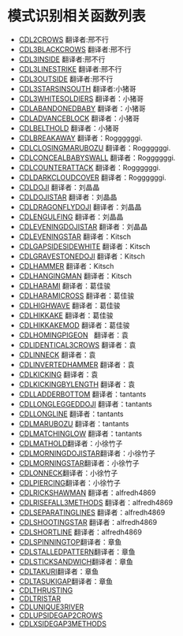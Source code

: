 # 模式识别相关函数列表

* [CDL2CROWS](CDL2CROWS.md) 翻译者:邢不行
* [CDL3BLACKCROWS](CDL3BLACKCROWS.md) 翻译者:邢不行
* [CDL3INSIDE](CDL3INSIDE.md) 翻译者:邢不行
* [CDL3LINESTRIKE](CDL3LINESTRIKE.md) 翻译者:邢不行
* [CDL3OUTSIDE](CDL3OUTSIDE.md) 翻译者:邢不行
* [CDL3STARSINSOUTH](CDL3STARSINSOUTH.md) 翻译者:小猪哥 
* [CDL3WHITESOLDIERS](CDL3WHITESOLDIERS.md) 翻译者：小猪哥 
* [CDLABANDONEDBABY](CDLABANDONEDBABY.md) 翻译者：小猪哥 
* [CDLADVANCEBLOCK](CDLADVANCEBLOCK.md) 翻译者：小猪哥 
* [CDLBELTHOLD](CDLBELTHOLD.md) 翻译者：小猪哥 
* [CDLBREAKAWAY](CDLBREAKAWAY.md) 翻译者：Roggggggi. 
* [CDLCLOSINGMARUBOZU](CDLCLOSINGMARUBOZU.md) 翻译者：Roggggggi. 
* [CDLCONCEALBABYSWALL](CDLCONCEALBABYSWALL.md) 翻译者：Roggggggi. 
* [CDLCOUNTERATTACK](CDLCOUNTERATTACK.md) 翻译者：Roggggggi. 
* [CDLDARKCLOUDCOVER](CDLDARKCLOUDCOVER.md) 翻译者：Roggggggi. 
* [CDLDOJI](CDLDOJI.md) 翻译者：刘晶晶 
* [CDLDOJISTAR](CDLDOJISTAR.md) 翻译者：刘晶晶 
* [CDLDRAGONFLYDOJI](CDLDRAGONFLYDOJI.md) 翻译者：刘晶晶 
* [CDLENGULFING](CDLENGULFING.md) 翻译者：刘晶晶 
* [CDLEVENINGDOJISTAR](CDLEVENINGDOJISTAR.md) 翻译者：刘晶晶 
* [CDLEVENINGSTAR](CDLEVENINGSTAR.md) 翻译者：Kitsch
* [CDLGAPSIDESIDEWHITE](CDLGAPSIDESIDEWHITE.md) 翻译者：Kitsch
* [CDLGRAVESTONEDOJI](CDLGRAVESTONEDOJI.md) 翻译者：Kitsch
* [CDLHAMMER](CDLHAMMER.md) 翻译者：Kitsch
* [CDLHANGINGMAN](CDLHANGINGMAN.md) 翻译者：Kitsch
* [CDLHARAMI](CDLHARAMI.md) 翻译者：葛佳骏
* [CDLHARAMICROSS](CDLHARAMICROSS.md) 翻译者：葛佳骏
* [CDLHIGHWAVE](CDLHIGHWAVE.md) 翻译者：葛佳骏
* [CDLHIKKAKE](CDLHIKKAKE.md) 翻译者：葛佳骏
* [CDLHIKKAKEMOD](CDLHIKKAKEMOD.md) 翻译者：葛佳骏
* [CDLHOMINGPIGEON](CDLHOMINGPIGEON.md)   翻译者：袁
* [CDLIDENTICAL3CROWS](CDLIDENTICAL3CROWS.md) 翻译者：袁
* [CDLINNECK](CDLINNECK.md) 翻译者：袁
* [CDLINVERTEDHAMMER](CDLINVERTEDHAMMER.md) 翻译者：袁
* [CDLKICKING](CDLKICKING.md) 翻译者：袁
* [CDLKICKINGBYLENGTH](CDLKICKINGBYLENGTH.md) 翻译者：袁
* [CDLLADDERBOTTOM](CDLLADDERBOTTOM.md) 翻译者：tantants
* [CDLLONGLEGGEDDOJI](CDLLONGLEGGEDDOJI.md) 翻译者：tantants
* [CDLLONGLINE](CDLLONGLINE.md) 翻译者：tantants
* [CDLMARUBOZU](CDLMARUBOZU.md) 翻译者：tantants
* [CDLMATCHINGLOW](CDLMATCHINGLOW.md) 翻译者：tantants
* [CDLMATHOLD](CDLMATHOLD.md)翻译者：小徐竹子
* [CDLMORNINGDOJISTAR](CDLMORNINGDOJISTAR.md)翻译者：小徐竹子
* [CDLMORNINGSTAR](CDLMORNINGSTAR.md)翻译者：小徐竹子
* [CDLONNECK](CDLONNECK.md)翻译者：小徐竹子
* [CDLPIERCING](CDLPIERCING.md)翻译者：小徐竹子
* [CDLRICKSHAWMAN](CDLRICKSHAWMAN.md) 翻译者：alfredh4869
* [CDLRISEFALL3METHODS](CDLRISEFALL3METHODS.md) 翻译者：alfredh4869
* [CDLSEPARATINGLINES](CDLSEPARATINGLINES.md) 翻译者：alfredh4869
* [CDLSHOOTINGSTAR](CDLSHOOTINGSTAR.md) 翻译者：alfredh4869
* [CDLSHORTLINE](CDLSHORTLINE.md) 翻译者：alfredh4869
* [CDLSPINNINGTOP](CDLSPINNINGTOP.md)翻译者：章鱼
* [CDLSTALLEDPATTERN](CDLSTALLEDPATTERN.md)翻译者：章鱼
* [CDLSTICKSANDWICH](CDLSTICKSANDWICH.md)翻译者：章鱼
* [CDLTAKURI](CDLTAKURI.md)翻译者：章鱼
* [CDLTASUKIGAP](CDLTASUKIGAP.md)翻译者：章鱼
* [CDLTHRUSTING](CDLTHRUSTING.md)
* [CDLTRISTAR](CDLTRISTAR.md)
* [CDLUNIQUE3RIVER](CDLUNIQUE3RIVER.md)
* [CDLUPSIDEGAP2CROWS](CDLUPSIDEGAP2CROWS.md)
* [CDLXSIDEGAP3METHODS](CDLXSIDEGAP3METHODS.md)
